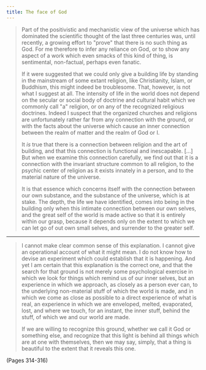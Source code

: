 ```yaml
---
title: The face of God
---
```


> Part of the positivistic and mechanistic view of the universe which has dominated the scientific thought of the last three centuries was, until recently, a growing effort to "prove" that there is no such thing as God. For me therefore to infer any reliance on God, or to show any aspect of a work which even smacks of this kind of thing, is sentimental, non-factual, perhaps even fanatic.
> 
> If it were suggested that we could only give a building life by standing in the mainstream of some extant religion, like Christianity, Islam, or Buddhism, this might indeed be troublesome. That, however, is not what I suggest at all. The intensity of life in the world does not depend on the secular or social body of doctrine and cultural habit which we commonly call "a" religion, or on any of the recognized religious doctrines. Indeed I suspect that the organized churches and religions are unfortunately rather far from any connection with the ground, or with the facts about the universe which cause an inner connection between the realm of matter and the realm of God or I.
> 
> It *is* true that there is a connection between religion and the art of building, and that this connection is functional and inescapable. […] But when we examine this connection carefully, we find out that it is a connection with the invariant structure common to all religion, to the psychic center of religion as it exists innately in a person, and to the material nature of the universe.
> 
> It is that essence which concerns itself with the connection between our own substance, and the substance of the universe, which is at stake. The depth, the life we have identified, comes into being in the building only when this intimate connection between our own selves, and the great self of the world is made active so that it is entirely within our grasp, because it depends only on the extent to which we can let go of out own small selves, and surrender to the greater self.

---

> I cannot make clear common sense of this explanation. I cannot give an operational account of what it might mean. I do not know how to devise an experiment which could establish that it is happening. And yet I am certain that this explanation is the correct one, and that the search for that ground is not merely some psychological exercise in which we look for things which remind us of our inner selves, but an experience in which we approach, as closely as a person ever can, to the underlying non-material stuff of which the world is made, and in which we come as close as possible to a direct experience of what is real, an experience in which we are enveloped, melted, evaporated, lost, and where we touch, for an instant, the inner stuff, behind the stuff, of which we and our world are made.
> 
> If we are willing to recognize this ground, whether we call it God or something else, and recognize that this light is behind all things which are at one with themselves, then we may say, simply, that a thing is beautiful to the extent that it reveals this one.

(Pages 314-316)